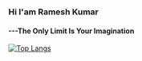 

### Hi I'am Ramesh Kumar

#### ---The Only Limit Is Your Imagination






[![Top Langs](https://github-readme-stats.vercel.app/api/top-langs/?username=rameshkumars12&layout=compact)](https://github.com/rameshkumars12)

